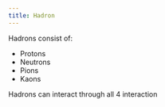 ```yaml
---
title: Hadron
---
```

Hadrons consist of:
- Protons
- Neutrons
- Pions
- Kaons

Hadrons can interact through all 4 interaction